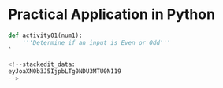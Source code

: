 # Practical Application in Python
```python
def activity01(num1):
	'''Determine if an input is Even or Odd'''
`	

<!--stackedit_data:
eyJoaXN0b3J5IjpbLTg0NDU3MTU0N119
-->